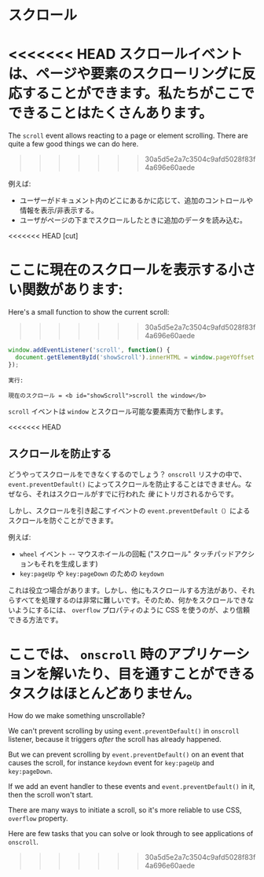 # スクロール

<<<<<<< HEAD
スクロールイベントは、ページや要素のスクローリングに反応することができます。私たちがここでできることはたくさんあります。
=======
The `scroll` event allows reacting to a page or element scrolling. There are quite a few good things we can do here.
>>>>>>> 30a5d5e2a7c3504c9afd5028f83f4a696e60aede

例えば:
- ユーザーがドキュメント内のどこにあるかに応じて、追加のコントロールや情報を表示/非表示する。
- ユーザがページの下までスクロールしたときに追加のデータを読み込む。

<<<<<<< HEAD
[cut]

ここに現在のスクロールを表示する小さい関数があります:
=======
Here's a small function to show the current scroll:
>>>>>>> 30a5d5e2a7c3504c9afd5028f83f4a696e60aede

```js autorun
window.addEventListener('scroll', function() {
  document.getElementById('showScroll').innerHTML = window.pageYOffset + 'px';
});
```

```online
実行:

現在のスクロール = <b id="showScroll">scroll the window</b>
```

`scroll` イベントは `window` とスクロール可能な要素両方で動作します。


<<<<<<< HEAD
## スクロールを防止する 

どうやってスクロールをできなくするのでしょう？ `onscroll` リスナの中で、`event.preventDefault()` によってスクロールを防止することはできません。なぜなら、それはスクロールがすでに行われた *後* にトリガされるからです。

しかし、スクロールを引き起こすイベントの `event.preventDefault（）`によるスクロールを防ぐことができます。

例えば:
- `wheel` イベント -- マウスホイールの回転 ("スクロール" タッチパッドアクションもそれを生成します)
- `key:pageUp` や `key:pageDown` のための `keydown`

これは役立つ場合があります。しかし、他にもスクロールする方法があり、それらすべてを処理するのは非常に難しいです。そのため、何かをスクロールできないようにするには、 `overflow` プロパティのように CSS を使うのが、より信頼できる方法です。

ここでは、 `onscroll` 時のアプリケーションを解いたり、目を通すことができるタスクはほとんどありません。
=======
How do we make something unscrollable?

We can't prevent scrolling by using `event.preventDefault()` in `onscroll` listener, because it triggers *after* the scroll has already happened.

But we can prevent scrolling by `event.preventDefault()` on an event that causes the scroll, for instance `keydown` event for `key:pageUp` and `key:pageDown`.

If we add an event handler to these events and `event.preventDefault()` in it, then the scroll won't start.

There are many ways to initiate a scroll, so it's more reliable to use CSS, `overflow` property.

Here are few tasks that you can solve or look through to see applications of `onscroll`.
>>>>>>> 30a5d5e2a7c3504c9afd5028f83f4a696e60aede
